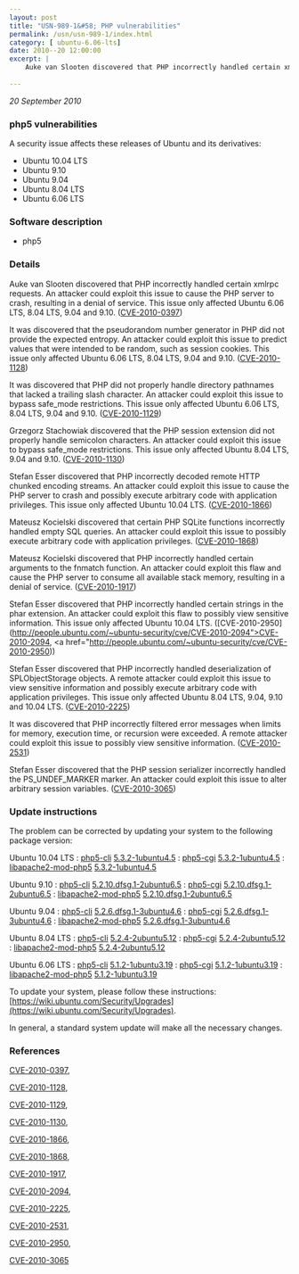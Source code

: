 ```yaml
---
layout: post
title: "USN-989-1&#58; PHP vulnerabilities"
permalink: /usn/usn-989-1/index.html
category: [ ubuntu-6.06-lts]
date: 2010--20 12:00:00
excerpt: |
    Auke van Slooten discovered that PHP incorrectly handled certain xmlrpc requests. An attacker could exploit this issue to cause the PHP server to crash, resulting in a denial of service. This issue only affected Ubuntu 6.06 LTS, 8.04 LTS, 9.04 and 9.10. ([CVE-2010-0397](http://people.ubuntu.com/~ubuntu-security/cve/CVE-2010-0397))
    
--- 
```

 
 

*20 September 2010*

### php5 vulnerabilities

A security issue affects these releases of Ubuntu and its derivatives:

* Ubuntu 10.04 LTS
* Ubuntu 9.10
* Ubuntu 9.04
* Ubuntu 8.04 LTS
* Ubuntu 6.06 LTS

### Software description

* php5 

### Details

Auke van Slooten discovered that PHP incorrectly handled certain xmlrpc requests. An attacker could exploit this issue to cause the PHP server to crash, resulting in a denial of service. This issue only affected Ubuntu 6.06 LTS, 8.04 LTS, 9.04 and 9.10. ([CVE-2010-0397](http://people.ubuntu.com/~ubuntu-security/cve/CVE-2010-0397))

It was discovered that the pseudorandom number generator in PHP did not provide the expected entropy. An attacker could exploit this issue to predict values that were intended to be random, such as session cookies. This issue only affected Ubuntu 6.06 LTS, 8.04 LTS, 9.04 and 9.10. ([CVE-2010-1128](http://people.ubuntu.com/~ubuntu-security/cve/CVE-2010-1128))

It was discovered that PHP did not properly handle directory pathnames that lacked a trailing slash character. An attacker could exploit this issue to bypass safe_mode restrictions. This issue only affected Ubuntu 6.06 LTS, 8.04 LTS, 9.04 and 9.10. ([CVE-2010-1129](http://people.ubuntu.com/~ubuntu-security/cve/CVE-2010-1129))

Grzegorz Stachowiak discovered that the PHP session extension did not properly handle semicolon characters. An attacker could exploit this issue to bypass safe_mode restrictions. This issue only affected Ubuntu 8.04 LTS, 9.04 and 9.10. ([CVE-2010-1130](http://people.ubuntu.com/~ubuntu-security/cve/CVE-2010-1130))

Stefan Esser discovered that PHP incorrectly decoded remote HTTP chunked encoding streams. An attacker could exploit this issue to cause the PHP server to crash and possibly execute arbitrary code with application privileges. This issue only affected Ubuntu 10.04 LTS. ([CVE-2010-1866](http://people.ubuntu.com/~ubuntu-security/cve/CVE-2010-1866))

Mateusz Kocielski discovered that certain PHP SQLite functions incorrectly handled empty SQL queries. An attacker could exploit this issue to possibly execute arbitrary code with application privileges. ([CVE-2010-1868](http://people.ubuntu.com/~ubuntu-security/cve/CVE-2010-1868))

Mateusz Kocielski discovered that PHP incorrectly handled certain arguments to the fnmatch function. An attacker could exploit this flaw and cause the PHP server to consume all available stack memory, resulting in a denial of service. ([CVE-2010-1917](http://people.ubuntu.com/~ubuntu-security/cve/CVE-2010-1917))

Stefan Esser discovered that PHP incorrectly handled certain strings in the phar extension. An attacker could exploit this flaw to possibly view sensitive information. This issue only affected Ubuntu 10.04 LTS. ([CVE-2010-2950](http://people.ubuntu.com/~ubuntu-security/cve/CVE-2010-2094">CVE-2010-2094</a>, <a href="http://people.ubuntu.com/~ubuntu-security/cve/CVE-2010-2950))

Stefan Esser discovered that PHP incorrectly handled deserialization of SPLObjectStorage objects. A remote attacker could exploit this issue to view sensitive information and possibly execute arbitrary code with application privileges. This issue only affected Ubuntu 8.04 LTS, 9.04, 9.10 and 10.04 LTS. ([CVE-2010-2225](http://people.ubuntu.com/~ubuntu-security/cve/CVE-2010-2225))

It was discovered that PHP incorrectly filtered error messages when limits for memory, execution time, or recursion were exceeded. A remote attacker could exploit this issue to possibly view sensitive information. ([CVE-2010-2531](http://people.ubuntu.com/~ubuntu-security/cve/CVE-2010-2531))

Stefan Esser discovered that the PHP session serializer incorrectly handled the PS_UNDEF_MARKER marker. An attacker could exploit this issue to alter arbitrary session variables. ([CVE-2010-3065](http://people.ubuntu.com/~ubuntu-security/cve/CVE-2010-3065)) 

### Update instructions

The problem can be corrected by updating your system to the following package version:

Ubuntu 10.04 LTS
 : [php5-cli](https://launchpad.net/ubuntu/+source/php5) <span> [5.3.2-1ubuntu4.5](https://launchpad.net/ubuntu/+source/php5/5.3.2-1ubuntu4.5) </span> 
 : [php5-cgi](https://launchpad.net/ubuntu/+source/php5) <span> [5.3.2-1ubuntu4.5](https://launchpad.net/ubuntu/+source/php5/5.3.2-1ubuntu4.5) </span> 
 : [libapache2-mod-php5](https://launchpad.net/ubuntu/+source/php5) <span> [5.3.2-1ubuntu4.5](https://launchpad.net/ubuntu/+source/php5/5.3.2-1ubuntu4.5) </span> 

Ubuntu 9.10
 : [php5-cli](https://launchpad.net/ubuntu/+source/php5) <span> [5.2.10.dfsg.1-2ubuntu6.5](https://launchpad.net/ubuntu/+source/php5/5.2.10.dfsg.1-2ubuntu6.5) </span> 
 : [php5-cgi](https://launchpad.net/ubuntu/+source/php5) <span> [5.2.10.dfsg.1-2ubuntu6.5](https://launchpad.net/ubuntu/+source/php5/5.2.10.dfsg.1-2ubuntu6.5) </span> 
 : [libapache2-mod-php5](https://launchpad.net/ubuntu/+source/php5) <span> [5.2.10.dfsg.1-2ubuntu6.5](https://launchpad.net/ubuntu/+source/php5/5.2.10.dfsg.1-2ubuntu6.5) </span> 

Ubuntu 9.04
 : [php5-cli](https://launchpad.net/ubuntu/+source/php5) <span> [5.2.6.dfsg.1-3ubuntu4.6](https://launchpad.net/ubuntu/+source/php5/5.2.6.dfsg.1-3ubuntu4.6) </span> 
 : [php5-cgi](https://launchpad.net/ubuntu/+source/php5) <span> [5.2.6.dfsg.1-3ubuntu4.6](https://launchpad.net/ubuntu/+source/php5/5.2.6.dfsg.1-3ubuntu4.6) </span> 
 : [libapache2-mod-php5](https://launchpad.net/ubuntu/+source/php5) <span> [5.2.6.dfsg.1-3ubuntu4.6](https://launchpad.net/ubuntu/+source/php5/5.2.6.dfsg.1-3ubuntu4.6) </span> 

Ubuntu 8.04 LTS
 : [php5-cli](https://launchpad.net/ubuntu/+source/php5) <span> [5.2.4-2ubuntu5.12](https://launchpad.net/ubuntu/+source/php5/5.2.4-2ubuntu5.12) </span> 
 : [php5-cgi](https://launchpad.net/ubuntu/+source/php5) <span> [5.2.4-2ubuntu5.12](https://launchpad.net/ubuntu/+source/php5/5.2.4-2ubuntu5.12) </span> 
 : [libapache2-mod-php5](https://launchpad.net/ubuntu/+source/php5) <span> [5.2.4-2ubuntu5.12](https://launchpad.net/ubuntu/+source/php5/5.2.4-2ubuntu5.12) </span> 

Ubuntu 6.06 LTS
 : [php5-cli](https://launchpad.net/ubuntu/+source/php5) <span> [5.1.2-1ubuntu3.19](https://launchpad.net/ubuntu/+source/php5/5.1.2-1ubuntu3.19) </span> 
 : [php5-cgi](https://launchpad.net/ubuntu/+source/php5) <span> [5.1.2-1ubuntu3.19](https://launchpad.net/ubuntu/+source/php5/5.1.2-1ubuntu3.19) </span> 
 : [libapache2-mod-php5](https://launchpad.net/ubuntu/+source/php5) <span> [5.1.2-1ubuntu3.19](https://launchpad.net/ubuntu/+source/php5/5.1.2-1ubuntu3.19) </span> 

To update your system, please follow these instructions: [https://wiki.ubuntu.com/Security/Upgrades](https://wiki.ubuntu.com/Security/Upgrades).

In general, a standard system update will make all the necessary changes. 

### References

 
 [CVE-2010-0397](http://people.ubuntu.com/~ubuntu-security/cve/CVE-2010-0397), 

 [CVE-2010-1128](http://people.ubuntu.com/~ubuntu-security/cve/CVE-2010-1128), 

 [CVE-2010-1129](http://people.ubuntu.com/~ubuntu-security/cve/CVE-2010-1129), 

 [CVE-2010-1130](http://people.ubuntu.com/~ubuntu-security/cve/CVE-2010-1130), 

 [CVE-2010-1866](http://people.ubuntu.com/~ubuntu-security/cve/CVE-2010-1866), 

 [CVE-2010-1868](http://people.ubuntu.com/~ubuntu-security/cve/CVE-2010-1868), 

 [CVE-2010-1917](http://people.ubuntu.com/~ubuntu-security/cve/CVE-2010-1917), 

 [CVE-2010-2094](http://people.ubuntu.com/~ubuntu-security/cve/CVE-2010-2094), 

 [CVE-2010-2225](http://people.ubuntu.com/~ubuntu-security/cve/CVE-2010-2225), 

 [CVE-2010-2531](http://people.ubuntu.com/~ubuntu-security/cve/CVE-2010-2531), 

 [CVE-2010-2950](http://people.ubuntu.com/~ubuntu-security/cve/CVE-2010-2950), 

 [CVE-2010-3065](http://people.ubuntu.com/~ubuntu-security/cve/CVE-2010-3065)
 

